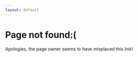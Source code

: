 ```yaml
--- 
layout: default
---
```

<h1>Page not found:(</span></h1>
<p>Apologies, the page owner seems to have misplaced this link!</p>
